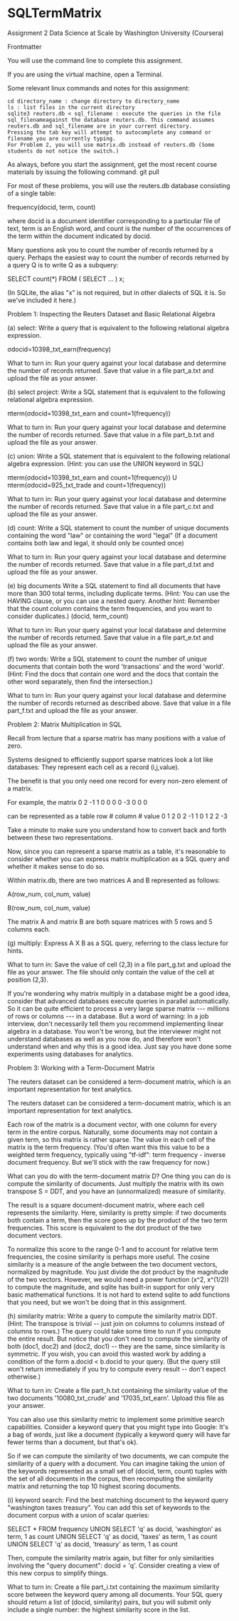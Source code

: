 # SQLTermMatrix
Assignment 2 Data Science at Scale by Washington University (Coursera)

Frontmatter

You will use the command line to complete this assignment.

If you are using the virtual machine, open a Terminal.

Some relevant linux commands and notes for this assignment:

    cd directory_name : change directory to directory_name
    ls : list files in the current directory
    sqlite3 reuters.db < sql_filename : execute the queries in the file sql_filenameagainst the database reuters.db. This command assumes reuters.db and sql_filename are in your current directory.
    Pressing the tab key will attempt to autocomplete any command or filename you are currently typing.
    For Problem 2, you will use matrix.db instead of reuters.db (Some students do not notice the switch.)

As always, before you start the assignment, get the most recent course materials by issuing the following command: git pull

For most of these problems, you will use the reuters.db database consisting of a single table:

frequency(docid, term, count)

where docid is a document identifier corresponding to a particular file of text, term is an English word, and count is the number of the occurrences of the term within the document indicated by docid.

Many questions ask you to count the number of records returned by a query. Perhaps the easiest way to count the number of records returned by a query Q is to write Q as a subquery:

SELECT count(*) FROM (
  SELECT ...
) x;

(In SQLite, the alias "x" is not required, but in other dialects of SQL it is. So we've included it here.)

Problem 1: Inspecting the Reuters Dataset and Basic Relational Algebra

(a) select: Write a query that is equivalent to the following relational algebra expression.

σdocid=10398_txt_earn(frequency)

What to turn in: Run your query against your local database and determine the number of records returned. Save that value in a file part_a.txt and upload the file as your answer.

(b) select project: Write a SQL statement that is equivalent to the following relational algebra expression.

πterm(σdocid=10398_txt_earn and count=1(frequency))

What to turn in: Run your query against your local database and determine the number of records returned. Save that value in a file part_b.txt and upload the file as your answer.

(c) union: Write a SQL statement that is equivalent to the following relational algebra expression. (Hint: you can use the UNION keyword in SQL)

πterm(σdocid=10398_txt_earn and count=1(frequency)) U πterm(σdocid=925_txt_trade and count=1(frequency))

What to turn in: Run your query against your local database and determine the number of records returned. Save that value in a file part_c.txt and upload the file as your answer.

(d) count: Write a SQL statement to count the number of unique documents containing the word "law" or containing the word "legal" (If a document contains both law and legal, it should only be counted once)

What to turn in: Run your query against your local database and determine the number of records returned. Save that value in a file part_d.txt and upload the file as your answer.

(e) big documents Write a SQL statement to find all documents that have more than 300 total terms, including duplicate terms. (Hint: You can use the HAVING clause, or you can use a nested query. Another hint: Remember that the count column contains the term frequencies, and you want to consider duplicates.) (docid, term_count)

What to turn in: Run your query against your local database and determine the number of records returned. Save that value in a file part_e.txt and upload the file as your answer.

(f) two words: Write a SQL statement to count the number of unique documents that contain both the word 'transactions' and the word 'world'. (Hint: Find the docs that contain one word and the docs that contain the other word separately, then find the intersection.)

What to turn in: Run your query against your local database and determine the number of records returned as described above. Save that value in a file part_f.txt and upload the file as your answer.

Problem 2: Matrix Multiplication in SQL

Recall from lecture that a sparse matrix has many positions with a value of zero.

Systems designed to efficiently support sparse matrices look a lot like databases: They represent each cell as a record (i,j,value).

The benefit is that you only need one record for every non-zero element of a matrix.

For example, the matrix
0	2	-1
1	0	0
0	0	-3
0	0	0

can be represented as a table
row #	column #	value
0	1	2
0	2	-1
1	0	1
2	2	-3

Take a minute to make sure you understand how to convert back and forth between these two representations.

Now, since you can represent a sparse matrix as a table, it's reasonable to consider whether you can express matrix multiplication as a SQL query and whether it makes sense to do so.

Within matrix.db, there are two matrices A and B represented as follows:

A(row_num, col_num, value)

B(row_num, col_num, value)

The matrix A and matrix B are both square matrices with 5 rows and 5 columns each.

(g) multiply: Express A X B as a SQL query, referring to the class lecture for hints.

What to turn in: Save the value of cell (2,3) in a file part_g.txt and upload the file as your answer. The file should only contain the value of the cell at position (2,3).

If you're wondering why matrix multiply in a database might be a good idea, consider that advanced databases execute queries in parallel automatically. So it can be quite efficient to process a very large sparse matrix --- millions of rows or columns --- in a database. But a word of warning: In a job interview, don't necessarily tell them you recommend implementing linear algebra in a database. You won't be wrong, but the interviewer might not understand databases as well as you now do, and therefore won't understand when and why this is a good idea. Just say you have done some experiments using databases for analytics.

Problem 3: Working with a Term-Document Matrix

The reuters dataset can be considered a term-document matrix, which is an important representation for text analytics.

The reuters dataset can be considered a term-document matrix, which is an important representation for text analytics.

Each row of the matrix is a document vector, with one column for every term in the entire corpus. Naturally, some documents may not contain a given term, so this matrix is rather sparse. The value in each cell of the matrix is the term frequency. (You'd often want this this value to be a weighted term frequency, typically using "tf-idf": term frequency - inverse document frequency. But we'll stick with the raw frequency for now.)

What can you do with the term-document matrix D? One thing you can do is compute the similarity of documents. Just multiply the matrix with its own transpose S = DDT, and you have an (unnormalized) measure of similarity.

The result is a square document-document matrix, where each cell represents the similarity. Here, similarity is pretty simple: if two documents both contain a term, then the score goes up by the product of the two term frequencies. This score is equivalent to the dot product of the two document vectors.

To normalize this score to the range 0-1 and to account for relative term frequencies, the cosine similarity is perhaps more useful. The cosine similarity is a measure of the angle between the two document vectors, normalized by magnitude. You just divide the dot product by the magnitude of the two vectors. However, we would need a power function (x^2, x^(1/2)) to compute the magnitude, and sqlite has built-in support for only very basic mathematical functions. It is not hard to extend sqlite to add functions that you need, but we won't be doing that in this assignment.

(h) similarity matrix: Write a query to compute the similarity matrix DDT. (Hint: The transpose is trivial -- just join on columns to columns instead of columns to rows.) The query could take some time to run if you compute the entire result. But notice that you don't need to compute the similarity of both (doc1, doc2) and (doc2, doc1) -- they are the same, since similarity is symmetric. If you wish, you can avoid this wasted work by adding a condition of the form a.docid < b.docid to your query. (But the query still won't return immediately if you try to compute every result -- don't expect otherwise.)

What to turn in: Create a file part_h.txt containing the similarity value of the two documents '10080_txt_crude' and '17035_txt_earn'. Upload this file as your answer.

You can also use this similarity metric to implement some primitive search capabilities. Consider a keyword query that you might type into Google: It's a bag of words, just like a document (typically a keyword query will have far fewer terms than a document, but that's ok).

So if we can compute the similarity of two documents, we can compute the similarity of a query with a document. You can imagine taking the union of the keywords represented as a small set of (docid, term, count) tuples with the set of all documents in the corpus, then recomputing the similarity matrix and returning the top 10 highest scoring documents.

(i) keyword search: Find the best matching document to the keyword query "washington taxes treasury". You can add this set of keywords to the document corpus with a union of scalar queries:

SELECT * FROM frequency
UNION
SELECT 'q' as docid, 'washington' as term, 1 as count 
UNION
SELECT 'q' as docid, 'taxes' as term, 1 as count
UNION 
SELECT 'q' as docid, 'treasury' as term, 1 as count

Then, compute the similarity matrix again, but filter for only similarities involving the "query document": docid = 'q'. Consider creating a view of this new corpus to simplify things.

What to turn in: Create a file part_i.txt containing the maximum similarity score between the keyword query among all documents. Your SQL query should return a list of (docid, similarity) pairs, but you will submit only include a single number: the highest similarity score in the list.
